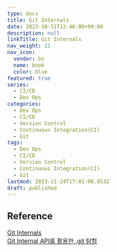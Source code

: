 ```yaml
---
type: docs
title: Git Internals
date: 2023-10-31T12:46:00+09:00
description: null
linkTitle: Git Internals
nav_weight: 11
nav_icon:
  vendor: bs
  name: book
  color: blue
featured: true
series:
  - CI/CD
  - Dev Ops
categories:
  - Dev Ops
  - CI/CD
  - Version Control
  - Continuous Integration(CI)
  - Git
tags:
  - Dev Ops
  - CI/CD
  - Version Control
  - Continuous Integration(CI)
  - Git
lastmod: 2023-11-24T17:01:08.853Z
draft: published
---
```


## Reference

[Git Internals](https://git-scm.com/book/ko/v2/Git%EC%9D%98-%EB%82%B4%EB%B6%80-Plumbing-%EB%AA%85%EB%A0%B9%EA%B3%BC-Porcelain-%EB%AA%85%EB%A0%B9)  
[Git Internal API를 활용한 .git 탐험](https://yozm.wishket.com/magazine/detail/2293/)
